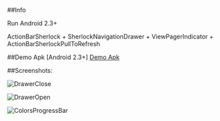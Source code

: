 ##Info

Run Android 2.3+

ActionBarSherlock + SherlockNavigationDrawer + ViewPagerIndicator + ActionBarSherlockPullToRefresh

##Demo Apk [Android 2.3+]
[Demo Apk](https://github.com/coswind/NavigationDrawer_CustomTabViewPagerIndicator/raw/master/demo.apk)

##Screenshots:

![DrawerClose](https://raw.github.com/coswind/NavigationDrawer_CustomTabViewPagerIndicator/master/2013-11-29-115934_481x803_scrot.png)

![DrawerOpen](https://raw.github.com/coswind/NavigationDrawer_CustomTabViewPagerIndicator/master/2013-11-29-115956_479x799_scrot.png)

![ColorsProgressBar](https://raw.github.com/coswind/NavigationDrawer_CustomTabViewPagerIndicator/master/2013-11-29-155522_478x800_scrot.png)
